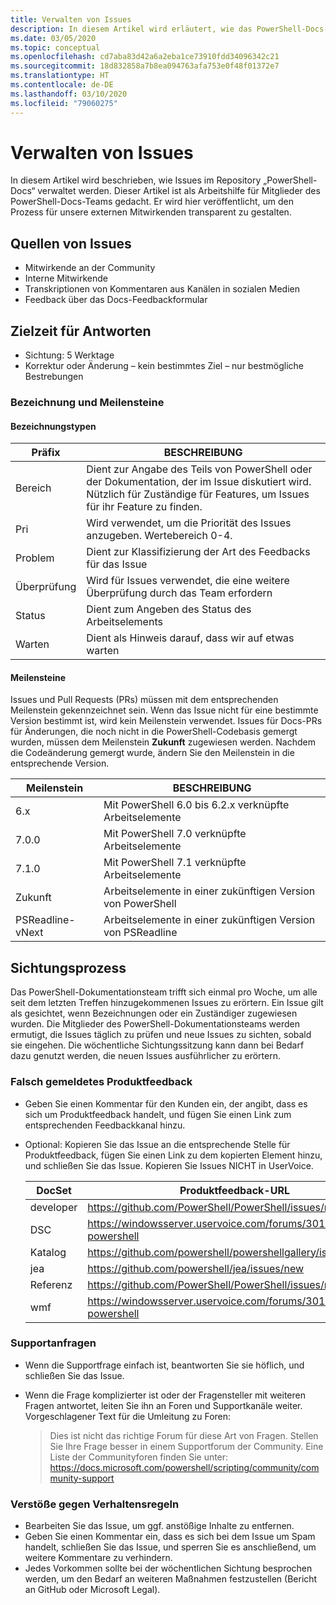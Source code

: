 ```yaml
---
title: Verwalten von Issues
description: In diesem Artikel wird erläutert, wie das PowerShell-Docs-Team Pull Requests verwaltet.
ms.date: 03/05/2020
ms.topic: conceptual
ms.openlocfilehash: cd7aba83d42a6a2eba1ce73910fdd34096342c21
ms.sourcegitcommit: 18d832858a7b8ea094763afa753e0f48f01372e7
ms.translationtype: HT
ms.contentlocale: de-DE
ms.lasthandoff: 03/10/2020
ms.locfileid: "79060275"
---
```

# <a name="how-we-manage-issues"></a>Verwalten von Issues

In diesem Artikel wird beschrieben, wie Issues im Repository „PowerShell-Docs“ verwaltet werden. Dieser Artikel ist als Arbeitshilfe für Mitglieder des PowerShell-Docs-Teams gedacht. Er wird hier veröffentlicht, um den Prozess für unsere externen Mitwirkenden transparent zu gestalten.

## <a name="sources-of-issues"></a>Quellen von Issues

- Mitwirkende an der Community
- Interne Mitwirkende
- Transkriptionen von Kommentaren aus Kanälen in sozialen Medien
- Feedback über das Docs-Feedbackformular

## <a name="response-time-targets"></a>Zielzeit für Antworten

- Sichtung: 5 Werktage
- Korrektur oder Änderung – kein bestimmtes Ziel – nur bestmögliche Bestrebungen

### <a name="labeling--milestones"></a>Bezeichnung und Meilensteine

#### <a name="label-types"></a>Bezeichnungstypen

|Präfix  | BESCHREIBUNG                                                         |
|------- | --------------------------------------------------------------------|
|Bereich    | Dient zur Angabe des Teils von PowerShell oder der Dokumentation, der im Issue diskutiert wird.<br>Nützlich für Zuständige für Features, um Issues für ihr Feature zu finden.|
|Pri     | Wird verwendet, um die Priorität des Issues anzugeben. Wertebereich 0-4.        |
|Problem   | Dient zur Klassifizierung der Art des Feedbacks für das Issue                     |
|Überprüfung  | Wird für Issues verwendet, die eine weitere Überprüfung durch das Team erfordern              |
|Status  | Dient zum Angeben des Status des Arbeitselements                        |
|Warten | Dient als Hinweis darauf, dass wir auf etwas warten                   |

#### <a name="milestones"></a>Meilensteine

Issues und Pull Requests (PRs) müssen mit dem entsprechenden Meilenstein gekennzeichnet sein. Wenn das Issue nicht für eine bestimmte Version bestimmt ist, wird kein Meilenstein verwendet. Issues für Docs-PRs für Änderungen, die noch nicht in die PowerShell-Codebasis gemergt wurden, müssen dem Meilenstein **Zukunft** zugewiesen werden. Nachdem die Codeänderung gemergt wurde, ändern Sie den Meilenstein in die entsprechende Version.

|    Meilenstein     |                    BESCHREIBUNG                     |
| ---------------- | -------------------------------------------------- |
| 6.x              | Mit PowerShell 6.0 bis 6.2.x verknüpfte Arbeitselemente |
| 7.0.0            | Mit PowerShell 7.0 verknüpfte Arbeitselemente               |
| 7.1.0            | Mit PowerShell 7.1 verknüpfte Arbeitselemente               |
| Zukunft           | Arbeitselemente in einer zukünftigen Version von PowerShell          |
| PSReadline-vNext | Arbeitselemente in einer zukünftigen Version von PSReadline          |

## <a name="triage-process"></a>Sichtungsprozess

Das PowerShell-Dokumentationsteam trifft sich einmal pro Woche, um alle seit dem letzten Treffen hinzugekommenen Issues zu erörtern. Ein Issue gilt als gesichtet, wenn Bezeichnungen oder ein Zuständiger zugewiesen wurden. Die Mitglieder des PowerShell-Dokumentationsteams werden ermutigt, die Issues täglich zu prüfen und neue Issues zu sichten, sobald sie eingehen. Die wöchentliche Sichtungssitzung kann dann bei Bedarf dazu genutzt werden, die neuen Issues ausführlicher zu erörtern.

### <a name="misplaced-product-feedback"></a>Falsch gemeldetes Produktfeedback

- Geben Sie einen Kommentar für den Kunden ein, der angibt, dass es sich um Produktfeedback handelt, und fügen Sie einen Link zum entsprechenden Feedbackkanal hinzu.
- Optional: Kopieren Sie das Issue an die entsprechende Stelle für Produktfeedback, fügen Sie einen Link zu dem kopierten Element hinzu, und schließen Sie das Issue. Kopieren Sie Issues NICHT in UserVoice.

  | DocSet    | Produktfeedback-URL                                         |
  | --------- | ------------------------------------------------------------ |
  | developer | https://github.com/PowerShell/PowerShell/issues/new/choose   |
  | DSC       | https://windowsserver.uservoice.com/forums/301869-powershell |
  | Katalog   | https://github.com/powershell/powershellgallery/issues/new   |
  | jea       | https://github.com/powershell/jea/issues/new                 |
  | Referenz | https://github.com/PowerShell/PowerShell/issues/new/choose   |
  | wmf       | https://windowsserver.uservoice.com/forums/301869-powershell |

### <a name="support-requests"></a>Supportanfragen

- Wenn die Supportfrage einfach ist, beantworten Sie sie höflich, und schließen Sie das Issue.
- Wenn die Frage komplizierter ist oder der Fragensteller mit weiteren Fragen antwortet, leiten Sie ihn an Foren und Supportkanäle weiter. Vorgeschlagener Text für die Umleitung zu Foren:

    > Dies ist nicht das richtige Forum für diese Art von Fragen. Stellen Sie Ihre Frage besser in einem Supportforum der Community. Eine Liste der Communityforen finden Sie unter: https://docs.microsoft.com/powershell/scripting/community/community-support

### <a name="code-of-conduct-violations"></a>Verstöße gegen Verhaltensregeln

- Bearbeiten Sie das Issue, um ggf. anstößige Inhalte zu entfernen.
- Geben Sie einen Kommentar ein, dass es sich bei dem Issue um Spam handelt, schließen Sie das Issue, und sperren Sie es anschließend, um weitere Kommentare zu verhindern.
- Jedes Vorkommen sollte bei der wöchentlichen Sichtung besprochen werden, um den Bedarf an weiteren Maßnahmen festzustellen (Bericht an GitHub oder Microsoft Legal).
